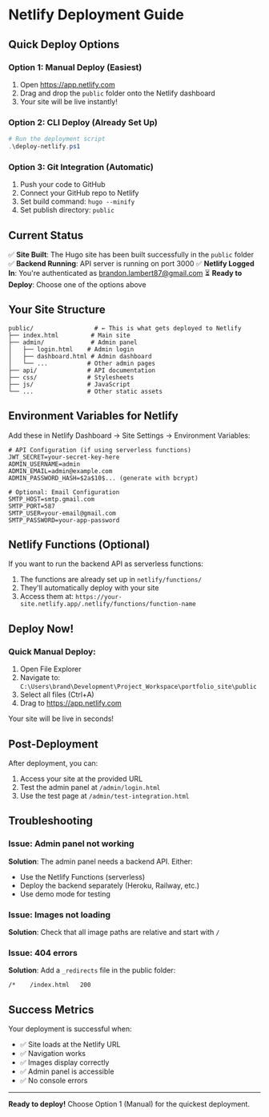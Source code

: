 # Netlify Deployment Guide

## Quick Deploy Options

### Option 1: Manual Deploy (Easiest)
1. Open https://app.netlify.com
2. Drag and drop the `public` folder onto the Netlify dashboard
3. Your site will be live instantly!

### Option 2: CLI Deploy (Already Set Up)
```powershell
# Run the deployment script
.\deploy-netlify.ps1
```

### Option 3: Git Integration (Automatic)
1. Push your code to GitHub
2. Connect your GitHub repo to Netlify
3. Set build command: `hugo --minify`
4. Set publish directory: `public`

## Current Status
✅ **Site Built**: The Hugo site has been built successfully in the `public` folder
✅ **Backend Running**: API server is running on port 3000
✅ **Netlify Logged In**: You're authenticated as brandon.lambert87@gmail.com
⏳ **Ready to Deploy**: Choose one of the options above

## Your Site Structure

```
public/                 # ← This is what gets deployed to Netlify
├── index.html         # Main site
├── admin/             # Admin panel
│   ├── login.html    # Admin login
│   ├── dashboard.html # Admin dashboard
│   └── ...           # Other admin pages
├── api/              # API documentation
├── css/              # Stylesheets
├── js/               # JavaScript
└── ...               # Other static assets
```

## Environment Variables for Netlify

Add these in Netlify Dashboard → Site Settings → Environment Variables:

```env
# API Configuration (if using serverless functions)
JWT_SECRET=your-secret-key-here
ADMIN_USERNAME=admin
ADMIN_EMAIL=admin@example.com
ADMIN_PASSWORD_HASH=$2a$10$... (generate with bcrypt)

# Optional: Email Configuration
SMTP_HOST=smtp.gmail.com
SMTP_PORT=587
SMTP_USER=your-email@gmail.com
SMTP_PASSWORD=your-app-password
```

## Netlify Functions (Optional)

If you want to run the backend API as serverless functions:

1. The functions are already set up in `netlify/functions/`
2. They'll automatically deploy with your site
3. Access them at: `https://your-site.netlify.app/.netlify/functions/function-name`

## Deploy Now!

### Quick Manual Deploy:
1. Open File Explorer
2. Navigate to: `C:\Users\brand\Development\Project_Workspace\portfolio_site\public`
3. Select all files (Ctrl+A)
4. Drag to https://app.netlify.com

Your site will be live in seconds!

## Post-Deployment

After deployment, you can:
1. Access your site at the provided URL
2. Test the admin panel at `/admin/login.html`
3. Use the test page at `/admin/test-integration.html`

## Troubleshooting

### Issue: Admin panel not working
**Solution**: The admin panel needs a backend API. Either:
- Use the Netlify Functions (serverless)
- Deploy the backend separately (Heroku, Railway, etc.)
- Use demo mode for testing

### Issue: Images not loading
**Solution**: Check that all image paths are relative and start with `/`

### Issue: 404 errors
**Solution**: Add a `_redirects` file in the public folder:
```
/*    /index.html   200
```

## Success Metrics

Your deployment is successful when:
- ✅ Site loads at the Netlify URL
- ✅ Navigation works
- ✅ Images display correctly
- ✅ Admin panel is accessible
- ✅ No console errors

---

**Ready to deploy!** Choose Option 1 (Manual) for the quickest deployment.